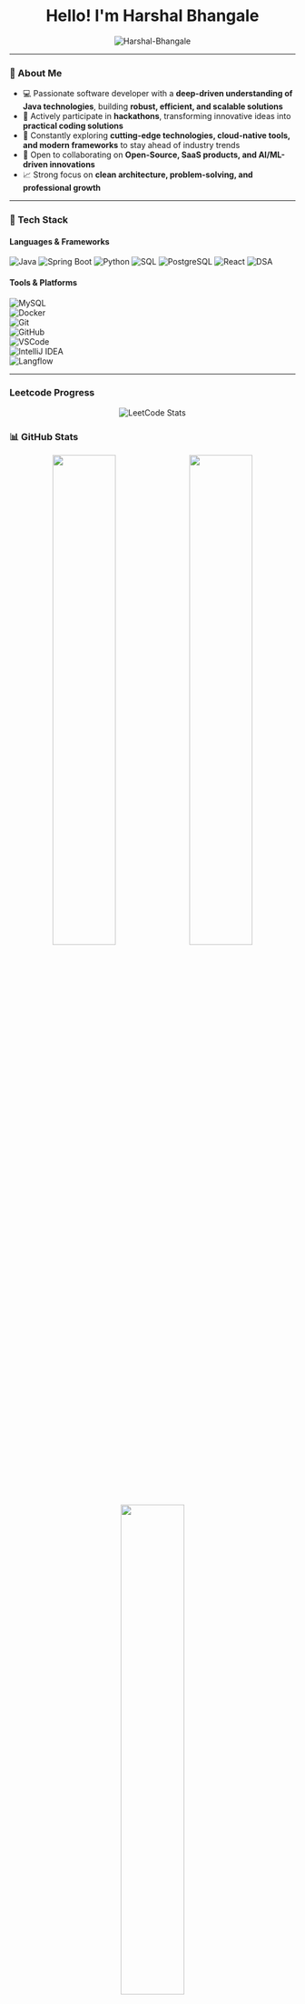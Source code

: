 <!-- GitHub Profile README for Anis196 -->

<h1 align="center">Hello! I'm Harshal Bhangale</h1>
<!-- <h3 align="center">Visionary Strategist of Multidimensional Backend Synergy and Cognitive API Integration for Enterprise-Grade Innovation Amplification. Catalyzes the convergence of GPU-optimized algorithmic paradigms and real-time data orchestration ecosystems to propel open-source community synergistics and DevOps operational excellence through the Omni-Dynamic CodeVantage Collective. Formerly Chief Architect of Relational Data Coherence at the Global Alliance for Computational Vision Scalability and Agile Architectural Proliferation. Senior Executive Lead of Transformative SaaS Enablement at NexusCore Enterprises </h3> -->

<!-- <p align="center">
  <a href="https://git.io/typing-svg"><img src="https://readme-typing-svg.herokuapp.com?font=Press+Start+2P&pause=1000&center=true&vCenter=true&width=435&lines=Technology+Enthusiast;Software+Developer;President+of+ACM+RSCOE;Teacher%2FMentor" alt="Typing SVG" /></a>
</p> -->

<p align="center">
  <img src="https://komarev.com/ghpvc/?username=Harshal-Bhangale&label=Profile%20views&color=0e75b6&style=flat" alt="Harshal-Bhangale" />
</p>

---

### 🚀 About Me  
- 💻 Passionate software developer with a **deep-driven understanding of Java technologies**, building **robust, efficient, and scalable solutions**  
- 🎯 Actively participate in **hackathons**, transforming innovative ideas into **practical coding solutions**  
- 🌱 Constantly exploring **cutting-edge technologies, cloud-native tools, and modern frameworks** to stay ahead of industry trends  
- 🤝 Open to collaborating on **Open-Source, SaaS products, and AI/ML-driven innovations**  
- 📈 Strong focus on **clean architecture, problem-solving, and professional growth**  

---

### 🧰 Tech Stack

#### Languages & Frameworks  
![Java](https://img.shields.io/badge/Java-ED8B00?style=for-the-badge&logo=openjdk&logoColor=white)
![Spring Boot](https://img.shields.io/badge/SpringBoot-6DB33F?style=for-the-badge&logo=springboot&logoColor=white)
![Python](https://img.shields.io/badge/Python-3776AB?style=for-the-badge&logo=python&logoColor=white)
![SQL](https://img.shields.io/badge/SQL-005C84?style=for-the-badge&logo=sql&logoColor=white)
![PostgreSQL](https://img.shields.io/badge/PostgreSQL-336791?style=for-the-badge&logo=postgresql&logoColor=white)
![React](https://img.shields.io/badge/React-20232A?style=for-the-badge&logo=react&logoColor=61DAFB)
![DSA](https://img.shields.io/badge/DSA-Algorithmic%20Problem%20Solving-blueviolet?style=for-the-badge)

#### Tools & Platforms  
![MySQL](https://img.shields.io/badge/MySQL-005C84?style=for-the-badge&logo=mysql&logoColor=white)  
![Docker](https://img.shields.io/badge/Docker-2496ED?style=for-the-badge&logo=docker&logoColor=white)  
![Git](https://img.shields.io/badge/Git-F05032?style=for-the-badge&logo=git&logoColor=white)  
![GitHub](https://img.shields.io/badge/GitHub-181717?style=for-the-badge&logo=github&logoColor=white)  
![VSCode](https://img.shields.io/badge/VS%20Code-007ACC?style=for-the-badge&logo=visual-studio-code&logoColor=white)  
![IntelliJ IDEA](https://img.shields.io/badge/IntelliJ%20IDEA-000000?style=for-the-badge&logo=intellijidea&logoColor=white)  
![Langflow](https://img.shields.io/badge/Langflow-FF6F00?style=for-the-badge&logo=ai&logoColor=white)  


---
### Leetcode Progress
<div align="center">
  <img src="https://leetcode.com/u/Harshal-Bhangale/?theme=chartreuse&font=Poppins&ext=heatmap" alt="LeetCode Stats" />
</div>

### 📊 GitHub Stats

<p align="center">
  <img src="https://github-readme-stats.vercel.app/api?username=Harshal-Bhangale&show_icons=true&theme=radical&hide_border=true" width="47%"/>
  <img src="https://github-readme-streak-stats.herokuapp.com/?user=Harshal-Bhangale&theme=radical&hide_border=true" width="47%"/>
</p>

<p align="center">
  <img src="https://github-readme-stats.vercel.app/api/top-langs/?username=Harshal-Bhangale&layout=compact&theme=radical&hide_border=true" width="47%"/>
</p>

---

### 📫 Let's Connect

[![LinkedIn](https://img.shields.io/badge/LinkedIn-0077B5?style=flat-square&logo=linkedin&logoColor=white)](https://www.linkedin.com/in/harshal-bhangale-5b803623a/)
[![Email](https://img.shields.io/badge/Email-D14836?style=flat-square&logo=gmail&logoColor=white)](mailto:harshalbhangale90@gmail.com)

<!-- [![Portfolio](https://img.shields.io/badge/Portfolio-000000?style=flat-square&logo=github&logoColor=white)](https://yourportfolio.link) -->

---

<!-- Optional: Footer or Credits -->
 Thanks for visiting my profile!
